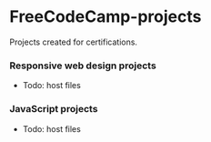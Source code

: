 # FreeCodeCamp-projects
Projects created for certifications.

### Responsive web design projects
  - Todo: host files

### JavaScript projects
  - Todo: host files
